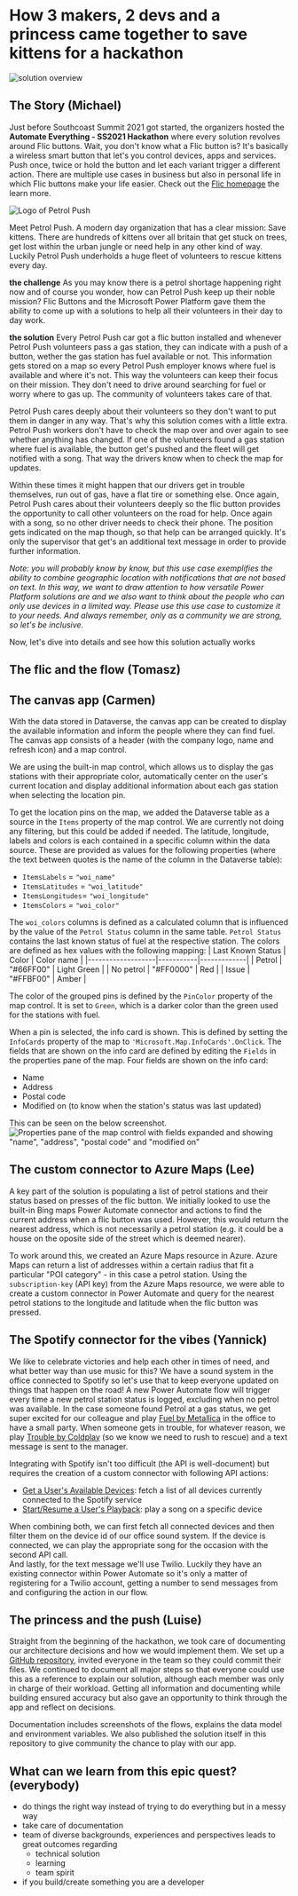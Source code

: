 # How 3 makers, 2 devs and a princess came together to save kittens for a hackathon

![solution overview](docs/solution-overview.png)

## The Story (Michael)

Just before Southcoast Summit 2021 got started, the organizers hosted the **Automate Everything - SS2021 Hackathon** where every solution revolves around Flic buttons. Wait, you don't know what a Flic button is? It's basically a wireless smart button that let's you control devices, apps and services. Push once, twice or hold the button and let each variant trigger a different action. There are multiple use cases in business but also in personal life in which Flic buttons make your life easier. Check out the [Flic homepage](https://flic.io/) the learn more.

![Logo of Petrol Push](https://github.com/LuiseFreese/HackSouthCoastSummit/blob/main/docs/PetrolPushTitle.png)

Meet Petrol Push. A modern day organization that has a clear mission: Save kittens. There are hundreds of kittens over all britain that get stuck on trees, get lost within the urban jungle or need help in any other kind of way. Luckily Petrol Push underholds a huge fleet of volunteers to rescue kittens every day.

**the challenge**
As you may know there is a petrol shortage happening right now and of course you wonder, how can Petrol Push keep up their noble mission? Flic Buttons and the Microsoft Power Platform gave them the ability to come up with a solutions to help all their volunteers in their day to day work.

**the solution**
Every Petrol Push car got a flic button installed and whenever Petrol Push volunteers pass a gas station, they can indicate with a push of a button, wether the gas station has fuel available or not. This information gets stored on a map so every Petrol Push employer knows where fuel is available and where it's not. This way the volunteers can keep their focus on their mission. They don't need to drive around searching for fuel or worry where to gas up. The community of volunteers takes care of that.

Petrol Push cares deeply about their volunteers so they don't want to put them in danger in any way. That's why this solution comes with a little extra. Petrol Push workers don't have to check the map over and over again to see whether anything has changed. If one of the volunteers found a gas station where fuel is available, the button get's pushed and the fleet will get notified with a song. That way the drivers know when to check the map for updates.

Within these times it might happen that our drivers get in trouble themselves, run out of gas, have a flat tire or something else. Once again, Petrol Push cares about their volunteers deeply so the flic button provides the opportunity to call other volunteers on the road for help. Once again with a song, so no other driver needs to check their phone. The position gets indicated on the map though, so that help can be arranged quickly. It's only the supervisor that get's an additional text message in order to provide further information.

_Note: you will probably know by know, but this use case exemplifies the ability to combine geographic location with notifications that are not based on text. In this way, we want to draw attention to how versatile Power Platform solutions are and we also want to think about the people who can only use devices in a limited way. Please use this use case to customize it to your needs. And always remember, only as a community we are strong, so let's be inclusive._

Now, let's dive into details and see how this solution actually works

## The flic and the flow (Tomasz)

## The canvas app (Carmen)

With the data stored in Dataverse, the canvas app can be created to display the available information and inform the people where they can find fuel. The canvas app consists of a header (with the company logo, name and refresh icon) and a map control.

We are using the built-in map control, which allows us to display the gas stations with their appropriate color, automatically center on the user's current location and display additional information about each gas station when selecting the location pin.

To get the location pins on the map, we added the Dataverse table as a source in the `Items` property of the map control. We are currently not doing any filtering, but this could be added if needed. The latitude, longitude, labels and colors is each contained in a specific column within the data source. These are provided as values for the following properties (where the text between quotes is the name of the column in the Dataverse table):

- `ItemsLabels` = `"woi_name"`
- `ItemsLatitudes` = `"woi_latitude"`
- `ItemsLongitudes`= `"woi_longitude"`
- `ItemsColors` = `"woi_color"`

The `woi_colors` columns is defined as a calculated column that is influenced by the value of the `Petrol Status` column in the same table. `Petrol Status` contains the last known status of fuel at the respective station. The colors are defined as hex values with the following mapping:
| Last Known Status | Color | Color name |
|-------------------|-----------|-------------|
| Petrol | "#66FF00" | Light Green |
| No petrol | "#FF0000" | Red |
| Issue | "#FFBF00" | Amber |

The color of the grouped pins is defined by the `PinColor` property of the map control. It is set to `Green`, which is a darker color than the green used for the stations with fuel.

When a pin is selected, the info card is shown. This is defined by setting the `InfoCards` property of the map to `'Microsoft.Map.InfoCards'.OnClick`. The fields that are shown on the info card are defined by editing the `Fields` in the properties pane of the map. Four fields are shown on the info card:

- Name
- Address
- Postal code
- Modified on (to know when the station's status was last updated)

This can be seen on the below screenshot.
![Properties pane of the map control with fields expanded and showing "name", "address", "postal code" and "modified on"](docs/App-MapFields.png)

## The custom connector to Azure Maps (Lee)

A key part of the solution is populating a list of petrol stations and their status based on presses of the flic button. We initially looked to use the built-in Bing maps Power Automate connector and actions to find the current address when a flic button was used. However, this would return the nearest address, which is not necessarily a petrol station (e.g. it could be a house on the oposite side of the street which is deemed nearer).

To work around this, we created an Azure Maps resource in Azure. Azure Maps can return a list of addresses within a certain radius that fit a particular "POI category" - in this case a petrol station. Using the `subscription-key` (API key) from the Azure Maps resource, we were able to create a custom connector in Power Automate and query for the nearest petrol stations to the longitude and latitude when the flic button was pressed.

## The Spotify connector for the vibes (Yannick)

We like to celebrate victories and help each other in times of need, and what better way than use music for this? We have a sound system in the office connected to Spotify so let's use that to keep everyone updated on things that happen on the road!
A new Power Automate flow will trigger every time a new petrol station status is logged, excluding when no petrol was available. In the case someone found Petrol at a gas status, we get super excited for our colleague and play [Fuel by Metallica](https://open.spotify.com/track/6FUwPb4mGlUDbx42uspXaZ?si=127b17aad3f2448d) in the office to have a small party. When someone gets in trouble, for whatever reason, we play [Trouble by Coldplay](https://open.spotify.com/track/0R8P9KfGJCDULmlEoBagcO?si=97cdd52cd87449c5) (so we know we need to rush to rescue) and a text message is sent to the manager.

Integrating with Spotify isn't too difficult (the API is well-document) but requires the creation of a custom connector with following API actions:

- [Get a User's Available Devices](https://developer.spotify.com/documentation/web-api/reference/#/operations/get-a-users-available-devices): fetch a list of all devices currently connected to the Spotify service
- [Start/Resume a User's Playback](https://developer.spotify.com/documentation/web-api/reference/#/operations/start-a-users-playback): play a song on a specific device

When combining both, we can first fetch all connected devices and then filter them on the device id of our office sound system. If the device is connected, we can play the appropriate song for the occasion with the second API call.  
And lastly, for the text message we'll use Twilio. Luckily they have an existing connector within Power Automate so it's only a matter of registering for a Twilio account, getting a number to send messages from and configuring the action in our flow.

## The princess and the push (Luise)

Straight from the beginning of the hackathon, we took care of documenting our architecture decisions and how we would implement them. We set up a [GitHub repository](https://github.com/LuiseFreese/HacksouthCoastSummit), invited everyone in the team so they could commit their files. We continued to document all major steps so that everyone could use this as a reference to explain our solution, although each member was only in charge of their workload. Getting all information and documenting while building ensured accuracy but also gave an opportunity to think through the app and reflect on decisions.

Documentation includes screenshots of the flows, explains the data model and environment variables. We also published the solution itself in this repository to give community the chance to play with our app.

## What can we learn from this epic quest? (everybody)

- do things the right way instead of trying to do everything but in a messy way
- take care of documentation
- team of diverse backgrounds, experiences and perspectives leads to great outcomes regarding
  - technical solution
  - learning
  - team spirit
- if you build/create something you are a developer
